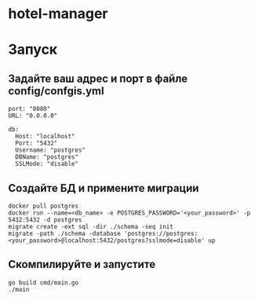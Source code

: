 # hotel-manager

# Запуск
## Задайте ваш адрес и порт в файле config/confgis.yml
```
port: "8080"
URL: "0.0.0.0"

db:
  Host: "localhost"
  Port: "5432"
  Username: "postgres"
  DBName: "postgres"
  SSLMode: "disable"

```
## Создайте БД и примените миграции
```
docker pull postgres
docker run --name=<db_name> -e POSTGRES_PASSWORD='<your_password>' -p 5432:5432 -d postgres
migrate create -ext sql -dir ./schema -seq init
migrate -path ./schema -database 'postgres://postgres:<your_password>@localhost:5432/postgres?sslmode=disable' up
```
## Скомпилируйте и запустите
```
go build cmd/main.go
./main
```
